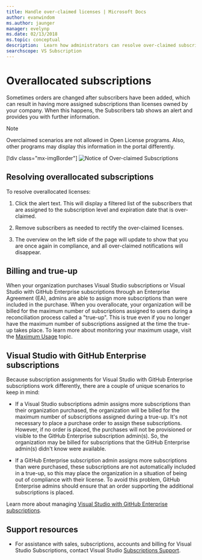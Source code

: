 ```yaml
---
title: Handle over-claimed licenses | Microsoft Docs
author: evanwindom
ms.author: jaunger
manager: evelynp
ms.date: 02/13/2018
ms.topic: conceptual
description:  Learn how administrators can resolve over-claimed subscriptions
searchscope: VS Subscription
---
```


# Overallocated subscriptions

Sometimes orders are changed after subscribers have been added, which can result in having more assigned subscriptions than licenses owned by your company. When this happens, the Subscribers tab shows an alert and provides you with further information.

> [!NOTE]
> Overclaimed scenarios are not allowed in Open License programs.  Also, other programs may display this information in the portal differently.
>
> [!div class="mx-imgBorder"]
> ![Notice of Over-claimed Subscriptions](_img/over-claimed/over-claimed-alert.png)

## Resolving overallocated subscriptions

To resolve overallocated licenses:

1. Click the alert text. This will display a filtered list of the subscribers that are assigned to the subscription level and expiration date that is over-claimed. 

2. Remove subscribers as needed to rectify the over-claimed licenses. 

3. The overview on the left side of the page will update to show that you are once again in compliance, and all over-claimed notifications will disappear. 

## Billing and true-up

When your organization purchases Visual Studio subscriptions or Visual Studio with GitHub Enterprise subscriptions through an Enterprise Agreement (EA), admins are able to assign more subscriptions than were included in the purchase.  When you overallocate, your organization will be billed for the maximum number of subscriptions assigned to users during a reconciliation process called a "true-up".  This is true even if you no longer have the maximum number of subscriptions assigned at the time the true-up takes place.  To learn more about monitoring your maximum usage, visit the [Maximum Usage](maximum-usage.md) topic.

## Visual Studio with GitHub Enterprise subscriptions

Because subscription assignments for Visual Studio with GitHub Enterprise subscriptions work differently, there are a couple of unique scenarios to keep in mind:

- If a Visual Studio subscriptions admin assigns more subscriptions than their organization purchased, the organization will be billed for the maximum number of subscriptions assigned during a true-up.  It's not necessary to place a purchase order to assign these subscriptions.  However, if no order is placed, the purchases will not be provisioned or visible to the GitHub Enterprise subscription admin(s).  So, the organization may be billed for subscriptions that the GitHub Enterprise admin(s) didn't know were available.

- If a GitHub Enterprise subscription admin assigns more subscriptions than were purchased, these subscriptions are not automatically included in a true-up, so this may place the organization in a situation of being out of compliance with their license.  To avoid this problem, GitHub Enterprise admins should ensure that an order supporting the additional subscriptions is placed. 

Learn more about managing [Visual Studio with GitHub Enterprise subscriptions](assign-github.md).

## Support resources
-  For assistance with sales, subscriptions, accounts and billing for Visual Studio Subscriptions, contact Visual Studio [Subscriptions Support](https://visualstudio.microsoft.com/subscriptions/support/).